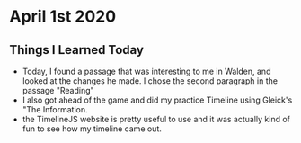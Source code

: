 # April 1st 2020

## Things I Learned Today
- Today, I found a passage that was interesting to me in Walden, and looked at the changes he made. I chose the second paragraph in the passage "Reading"
- I also got ahead of the game and did my practice Timeline using Gleick's "The Information.
- the TimelineJS website is pretty useful to use and it was actually kind of fun to see how my timeline came out. 
